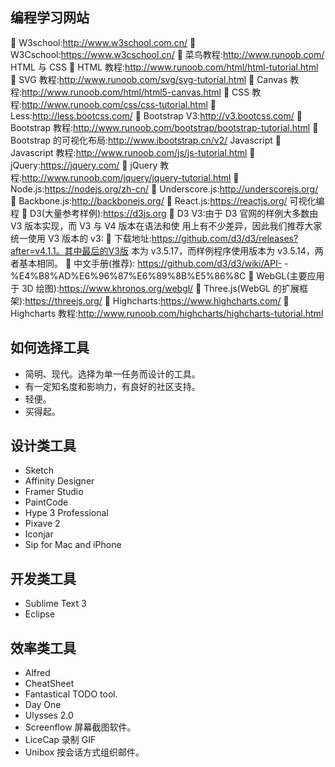 ## 编程学习网站
 W3school:http://www.w3school.com.cn/  W3Cschool:https://www.w3cschool.cn/  菜鸟教程:http://www.runoob.com/
HTML 与 CSS
 HTML 教程:http://www.runoob.com/html/html-tutorial.html  SVG 教程:http://www.runoob.com/svg/svg-tutorial.html
 Canvas 教程:http://www.runoob.com/html/html5-canvas.html  CSS 教程:http://www.runoob.com/css/css-tutorial.html
 Less:http://less.bootcss.com/
 Bootstrap V3:http://v3.bootcss.com/
 Bootstrap 教程:http://www.runoob.com/bootstrap/bootstrap-tutorial.html  Bootstrap 的可视化布局:http://www.ibootstrap.cn/v2/
Javascript
 Javascript 教程:http://www.runoob.com/js/js-tutorial.html
 jQuery:https://jquery.com/
 jQuery 教程:http://www.runoob.com/jquery/jquery-tutorial.html  Node.js:https://nodejs.org/zh-cn/
 Underscore.js:http://underscorejs.org/
 Backbone.js:http://backbonejs.org/
 React.js:https://reactjs.org/
可视化编程
 D3(大量参考样例):https://d3js.org
 D3 V3:由于 D3 官网的样例大多数由 V3 版本实现，而 V3 与 V4 版本在语法和使
用上有不少差异，因此我们推荐大家统一使用 V3 版本的 v3:
 下载地址:https://github.com/d3/d3/releases?after=v4.1.1。其中最后的V3版
本为 v3.5.17，而样例程序使用版本为 v3.5.14，两者基本相同。  中文手册(推荐):
https://github.com/d3/d3/wiki/API-
-%E4%B8%AD%E6%96%87%E6%89%8B%E5%86%8C
 WebGL(主要应用于 3D 绘图):https://www.khronos.org/webgl/
 Three.js(WebGL 的扩展框架):https://threejs.org/
 Highcharts:https://www.highcharts.com/
 Highcharts 教程:http://www.runoob.com/highcharts/highcharts-tutorial.html



## 如何选择工具

- 简明、现代。选择为单一任务而设计的工具。
- 有一定知名度和影响力，有良好的社区支持。
- 轻便。
- 买得起。

## 设计类工具

- Sketch
- Affinity Designer
- Framer Studio
- PaintCode
- Hype 3 Professional
- Pixave 2
- Iconjar
- Sip for Mac and iPhone

## 开发类工具

- Sublime Text 3
- Eclipse

## 效率类工具

- Alfred
- CheatSheet
- Fantastical TODO tool.
- Day One
- Ulysses 2.0
- Screenflow 屏幕截图软件。
- LiceCap 录制 GIF
- Unibox 按会话方式组织邮件。
